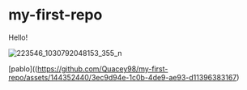 # my-first-repo

Hello!

![223546_1030792048153_355_n](https://github.com/Quacey98/my-first-repo/assets/144352440/3ec9d94e-1c0b-4de9-ae93-d11396383167)


[pablo]((https://github.com/Quacey98/my-first-repo/assets/144352440/3ec9d94e-1c0b-4de9-ae93-d11396383167)
